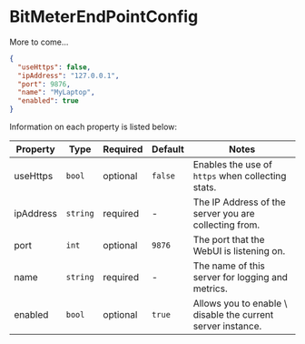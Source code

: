 # BitMeterEndPointConfig
More to come...

```json
{
  "useHttps": false,
  "ipAddress": "127.0.0.1",
  "port": 9876,
  "name": "MyLaptop",
  "enabled": true
}
```

Information on each property is listed below:

| Property | Type | Required | Default | Notes |
| --- | --- | --- | --- | --- |
| useHttps | `bool` | optional | `false` | Enables the use of `https` when collecting stats. |
| ipAddress | `string` | required | - | The IP Address of the server you are collecting from. |
| port | `int` | optional | `9876` | The port that the WebUI is listening on. |
| name | `string` | required | - | The name of this server for logging and metrics. |
| enabled | `bool` | optional | `true` | Allows you to enable \ disable the current server instance. |
